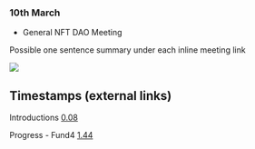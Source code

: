 
### 10th March

* General NFT DAO Meeting

Possible one sentence summary under each inline meeting link

[![](http://img.youtube.com/vi/PuFTQ13-bT0/0.jpg)](http://www.youtube.com/watch?v=PuFTQ13-bT0 "NFT-DAO meeting 3/10/21")


## Timestamps (external links)

Introductions [0.08](https://youtu.be/PuFTQ13-bT0?t=8)

Progress - Fund4 [1.44](https://youtu.be/PuFTQ13-bT0?t=144)
